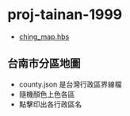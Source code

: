 # proj-tainan-1999
- [ching_map.hbs](https://github.com/chihsuan/proj-tainan-1999/blob/dev/merge/layout/ching_map.hbs)
## 台南市分區地圖
- county.json 是台灣行政區界線檔
- 隨機顏色上色各區
- 點擊印出各行政區名
